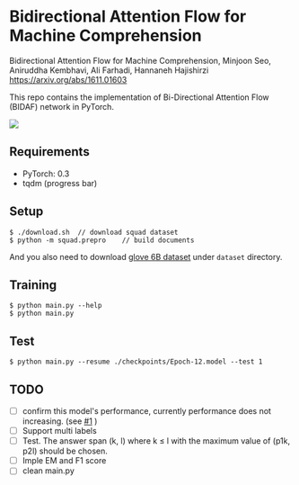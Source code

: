 # Bidirectional Attention Flow for Machine Comprehension

Bidirectional Attention Flow for Machine Comprehension, Minjoon Seo, Aniruddha Kembhavi, Ali Farhadi, Hannaneh Hajishirzi
https://arxiv.org/abs/1611.01603


This repo contains the implementation of Bi-Directional Attention Flow (BIDAF) network in PyTorch.

<img src="https://github.com/jojonki/BiDAF/blob/master/BiDAF.png?raw=true">

## Requirements
- PyTorch: 0.3
- tqdm (progress bar)

## Setup

```
$ ./download.sh  // download squad dataset
$ python -m squad.prepro    // build documents
```

And you also need to download [glove 6B dataset](http://nlp.stanford.edu/data/glove.6B.zip) under `dataset` directory.

## Training
```
$ python main.py --help
$ python main.py
```

## Test
```
$ python main.py --resume ./checkpoints/Epoch-12.model --test 1
```

## TODO
- [ ] confirm this model's performance, currently performance does not increasing. (see [#1](https://github.com/jojonki/BiDAF/issues/1) )
- [ ] Support multi labels
- [ ] Test. The answer span (k, l) where k ≤ l with the maximum value of (p1k, p2l)
should be chosen.
- [ ] Imple EM and F1 score
- [ ] clean main.py
